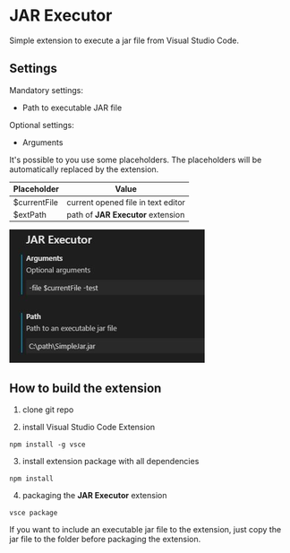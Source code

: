 # JAR Executor

Simple extension to execute a jar file from Visual Studio Code.

## Settings

Mandatory settings:
* Path to executable JAR file

Optional settings:
* Arguments

It's possible to you use some placeholders. The placeholders will be automatically replaced by the extension.

| Placeholder   | Value                              |
| ------------- | ---------------------------------- |
| $currentFile  | current opened file in text editor |
| $extPath      | path of **JAR Executor** extension |

![Example Settings](https://github.com/silb78/vscode-jarexecutor/blob/master/exampleSettings.jpg)

## How to build the extension

1. clone git repo

2. install Visual Studio Code Extension
```
npm install -g vsce
```

3. install extension package with all dependencies
```
npm install
```

4. packaging the **JAR Executor** extension
```
vsce package
```

If you want to include an executable jar file to the extension, just copy the jar file to the folder before packaging the extension.